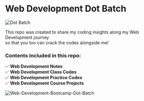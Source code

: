 # Web Development Dot Batch 
![Dot Batch](https://img.shields.io/badge/WebDev-Projects-Black)

This repo was created to share my coding insights along my Web Development journey <br/>so that you too can crack the codes alongside me!


### Contents included in this repo:


✅
__Web Development Notes__\
✅
__Web Development Class Codes__\
✅
__Web Development Practice Codes__\
✅
__Web Development Course Projects__




![Web-Development-Bootcamp-Dot-Batch](https://codehelp.s3.ap-south-1.amazonaws.com/Web_Dev_670f900667.jpg)
